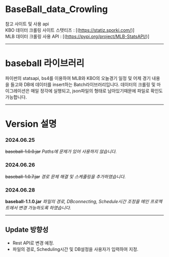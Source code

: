 # BaseBall_data_Crowling

참고 사이트 및 사용 api   
KBO 데이터 크롤링 사이트 스탯티즈 :  [(https://statiz.sporki.com/)]   
MLB 데이터 크롤링 사용 API : [(https://pypi.org/project/MLB-StatsAPI/)]
***
# baseball 라이브러리
파이썬의 statsapi, bs4를 이용하여 MLB와 KBO의 오늘경기 일정 및 어제 경기 내용을 들고와 DB에 데이터를 insert하는 Batch라이브러리입니다.
데이터의 크롤링 및 마이그레이션은 매일 정각에 실행되고, json파일의 형태로 남아있기때문에 파일로 확인도 가능합니다.
***
# Version 설명
### 2024.06.25
~~baseball-1.0.0.jar~~ *Paths에 문제가 있어 사용하지 않습니다.*

### 2024.06.26
~~baseball-1.0.7.jar~~ *경로 문제 해결 및 스케쥴링을 추가하였습니다.*

### 2024.06.28
__baseball-1.1.0.jar__ *파일의 경로, DBconnecting, Schedule시간 조정을 메인 프로젝트에서 변경 가능하도록 하였습니다.*



***
## Update 방향성
* Rest API로 변경 예정.
* 파일의 경로, Scheduling시간 및 DB설정을 사용자가 입력하여 지정.

